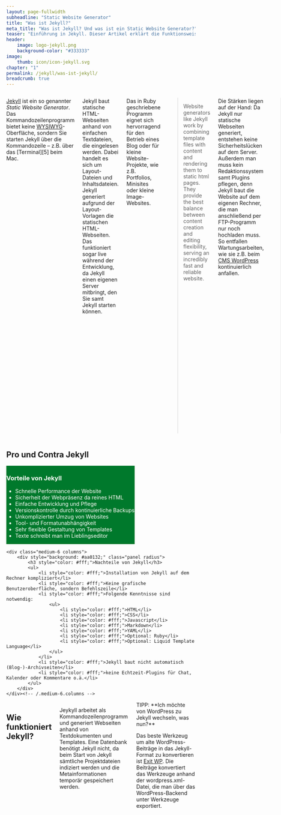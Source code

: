 ```yaml
---
layout: page-fullwidth
subheadline: "Static Website Generator"
title: "Was ist Jekyll?"
meta_title: "Was ist Jekyll? Und was ist ein Static Website Generator?"
teaser: "Einführung in Jekyll. Dieser Artikel erklärt die Funktionsweise sowie die Pro und Cons des kostenlosen Website Generators von GitHub."
header:
    image: logo-jekyll.png
    background-color: "#333333"
image:
    thumb: icon/icon-jekyll.svg
chapter: "1"
permalink: /jekyll/was-ist-jekyll/
breadcrumb: true
---
```

<div class="row top-60">
<div class="medium-8 medium-offset-2 end columns" markdown="1">

[Jekyll][1] ist ein so genannter *Static Website Generator*. Das Kommandozeilenprogramm bietet keine [WYSIWYG][2]-Oberfläche, sondern Sie starten Jekyll über die Kommandozeile – z.B. über das [Terminal][5] beim Mac.

Jekyll baut statische HTML-Webseiten anhand von einfachen Textdateien, die eingelesen werden. Dabei handelt es sich um Layout-Dateien und Inhaltsdateien. Jekyll generiert aufgrund der Layout-Vorlagen die statischen HTML-Webseiten. Das funktioniert sogar live während der Entwicklung, da Jekyll einen eigenen Server mitbringt, den Sie samt Jekyll starten können.

Das in Ruby geschriebene Programm eignet sich hervorragend für den Betrieb eines Blog oder für kleine Website-Projekte, wie z.B. Portfolios, Minisites oder kleine Image-Websites.

> Website generators like Jekyll work by combining template files with content and rendering them to static html pages. They provide the best balance between content creation and editing flexibility, serving an incredibly fast and reliable website.

Die Stärken liegen auf der Hand: Da Jekyll nur statische Webseiten generiert, entstehen keine Sicherheitslücken auf dem Server. Außerdem man muss kein Redaktionssystem samt Plugins pflegen, denn Jekyll baut die Website auf dem eigenen Rechner, die man  anschließend per FTP-Programm nur noch hochladen muss. So entfallen Wartungsarbeiten, wie sie z.B. beim [CMS WordPress][3] kontinuierlich anfallen.

> I was originally going to name it Conveyor (because the project was to take one type of file and conveyor belt it through a process that turned it into another format), but I think that was already taken as a gem name. So I thought about it and decided that the most important feature was the ability to transform files of a rather bland format into files that were so much more interesting. This transformation process reminded me of the story of Dr Jekyll and Mr Hyde, and the name jekyll was available as a gem and seemed to encapsulate the ideas of transformation that I wanted. Thus: Jekyll was born!
> <cite><a href="https://talk.jekyllrb.com/t/why-is-jekyllrb-called-jekyll/267">Tom Preston-Werner</a></cite>


## Die Stärken eines Static Website Generators

Jekyll bietet als Static Website Generator zahlreiche Vorteile, die Systeme wie WordPress einfach nicht bieten können. Die wichtigsten Vorteile von Jekyll sind:

* Kaum Serverlast durch statische HTML-Seiten
* Schnelle Performance der Website für gute Suchmaschinenpositionen
* Sicherheit der Webpräsenz dank reinem HTML
* Texte schreibt man im eigenen Lieblingseditor
* Sehr flexible Gestaltung von Templates
* Einfache Entwicklung und Pflege
* Versionskontrolle durch kontinuierliche Backups
* Unkomplizierter Umzug von Websites
* Software- und Formatunabhängigkeit


 [1]: http://jekyllrb.com/
 [2]: http://de.wikipedia.org/wiki/WYSIWYG
 [3]: http://phlow.de/wordpress
 [5]: {{ site.url }}/terminal/



</div><!-- /.medium-8 medium-offset-2 end.columns -->
</div><!-- /.row -->


<div class="row top-60">
    <div class="small-12 columns text-center">
        <h2>Pro und Contra Jekyll</h2>
    </div><!-- /.small-12.columns -->
</div><!-- /.row -->


<div class="row">
    <div class="medium-6 columns">
        <div style="color: #fff; background: #00792c;" class="panel radius">
            <h3 style="color: #fff;">Vorteile von Jekyll</h3>
            <ul>
                <li style="color: #fff;">Schnelle Performance der Website</li>
                <li style="color: #fff;">Sicherheit der Webpräsenz da reines HTML</li>
                <li style="color: #fff;">Einfache Entwicklung und Pflege</li>
                <li style="color: #fff;">Versionskontrolle durch kontinuierliche Backups</li>
                <li style="color: #fff;">Unkomplizierter Umzug von Websites</li>
                <li style="color: #fff;">Tool- und Formatunabhängigkeit</li>
                <li style="color: #fff;">Sehr flexible Gestaltung von Templates</li>
                <li style="color: #fff;">Texte schreibt man im Lieblingseditor</li>
            </ul>
        </div>
    </div><!-- /.medium-6.columns -->
    
    <div class="medium-6 columns">
        <div style="background: #aa0132;" class="panel radius">
            <h3 style="color: #fff;">Nachteile von Jekyll</h3>
            <ul>
                <li style="color: #fff;">Installation von Jekyll auf dem Rechner kompliziert</li>
                <li style="color: #fff;">Keine grafische Benutzeroberfläche, sondern Befehlszeile</li>
                <li style="color: #fff;">Folgende Kenntnisse sind notwendig:
                    <ul>
                        <li style="color: #fff;">HTML</li>
                        <li style="color: #fff;">CSS</li>
                        <li style="color: #fff;">Javascript</li>
                        <li style="color: #fff;">Markdown</li>
                        <li style="color: #fff;">YAML</li>
                        <li style="color: #fff;">Optional: Ruby</li>
                        <li style="color: #fff;">Optional: Liquid Template Language</li>
                    </ul>
                </li>
                <li style="color: #fff;">Jekyll baut nicht automatisch (Blog-)-Archivseiten</li>
                <li style="color: #fff;">keine Echtzeit-Plugins für Chat, Kalender oder Kommentare o.ä.</li>
            </ul>
        </div>
    </div><!-- /.medium-6.columns -->
</div><!-- /.row -->



<div class="row top-60">
<div class="medium-8 medium-offset-2 end columns" markdown="1">

## Wie funktioniert Jekyll?

Jeykyll arbeitet als Kommandozeilenprogramm und generiert Webseiten anhand von Textdokumenten und Templates. Eine Datenbank benötigt Jekyll nicht, da beim Start von Jekyll sämtliche Projektdateien indiziert werden und die Metainformationen temporär gespeichert werden.

<div class="alert-box info radius" markdown="1">
TIPP: **Ich möchte von WordPress zu Jekyll wechseln, was nun?**

Das beste Werkzeug um alte WordPress-Beiträge in das Jekyll-Format zu konvertieren ist [Exit WP][4]. Die Beiträge konvertiert das Werkzeuge anhand der wordpress.xml-Datei, die man über das WordPress-Backend unter Werkzeuge exportiert.

 [4]: https://github.com/thomasf/exitwp
</div>

</div><!-- /.medium-8 medium-offset-2 end.columns -->
</div><!-- /.row -->


